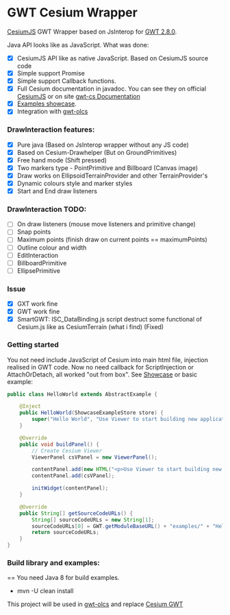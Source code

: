# GWT Cesium Wrapper
[CesiumJS](http://cesiumjs.org) GWT Wrapper based on JsInterop for [GWT 2.8.0](http://www.gwtproject.org/release-notes.html#Release_Notes_2_8_0).

Java API looks like as JavaScript.
What was done:
- [x] CesiumJS API like as native JavaScript. Based on CesiumJS source code
- [x] Simple support Promise
- [x] Simple support Callback functions.
- [x] Full Cesium documentation in javadoc. You can see they on official [CesiumJS](http://cesiumjs.org/refdoc.html) or on site [gwt-cs Documentation](http://sergeserver.noip.me/docs/gwt-cs)
- [x] [Examples showcase](http://sergeserver.noip.me/gwt-cs-test/).
- [x] Integration with [gwt-olcs](https://github.com/iSergio/gwt-olcs)

### DrawInteraction features:
 - [x] Pure java (Based on JsInterop wrapper without any JS code)
 - [x] Based on Cesium-Drawhelper (But on GroundPrimitives)
 - [x] Free hand mode (Shift pressed)
 - [x] Two markers type - PointPrimitive and Billboard (Canvas image)
 - [x] Draw works on EllipsoidTerrainProvider and other TerrainProvider's
 - [x] Dynamic colours style and marker styles
 - [x] Start and End draw listeners
### DrawInteraction TODO:
 - [ ] On draw listeners (mouse move listeners and primitive change)
 - [ ] Snap points
 - [ ] Maximum points (finish draw on current points == maximumPoints)
 - [ ] Outline colour and width
 - [ ] EditInteraction
 - [ ] BillboardPrimitive
 - [ ] EllipsePrimitive

### Issue
- [x] GXT work fine
- [x] GWT work fine
- [x] SmartGWT: ISC_DataBinding.js script destruct some functional of Cesium.js like as CesiumTerrain (what i find) (Fixed)

### Getting started
You not need include JavaScript of Cesium into main html file, injection realised in GWT code.
Now no need callback for ScriptInjection or AttachOrDetach, all worked "out from box".
See [Showcase](http://sergeserver.noip.me/gwt-cs-test/) or basic example:
```java
public class HelloWorld extends AbstractExample {

    @Inject
    public HelloWorld(ShowcaseExampleStore store) {
        super("Hello World", "Use Viewer to start building new applications or easily embed Cesium into existing applications", new String[]{"Showcase", "Cesium", "3d", "Viewer"}, store);
    }

    @Override
    public void buildPanel() {
        // Create Cesium Viewer
        ViewerPanel csVPanel = new ViewerPanel();

        contentPanel.add(new HTML("<p>Use Viewer to start building new applications or easily embed Cesium into existing applications.</p>"));
        contentPanel.add(csVPanel);

        initWidget(contentPanel);
    }

    @Override
    public String[] getSourceCodeURLs() {
        String[] sourceCodeURLs = new String[1];
        sourceCodeURLs[0] = GWT.getModuleBaseURL() + "examples/" + "HelloWorld.txt";
        return sourceCodeURLs;
    }
}
```
### Build library and examples:
==
You need Java 8 for build examples.
 * mvn -U clean install
 
This project will be used in [gwt-olcs](https://github.com/iSergio/gwt-olcs) and replace [Cesium GWT](https://github.com/richkadel/cesium-gwt)
